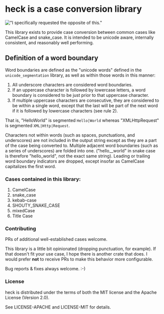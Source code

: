 # **heck** is a case conversion library

!["I specifically requested the opposite of this."](https://github.com/withoutboats/heck/blob/master/no_step_on_snek.png)

This library exists to provide case conversion between common cases like
CamelCase and snake_case. It is intended to be unicode aware, internally
consistent, and reasonably well performing.

## Definition of a word boundary

Word boundaries are defined as the "unicode words" defined in the
`unicode_segmentation` library, as well as within those words in this manner:

1. All underscore characters are considered word boundaries.
2. If an uppercase character is followed by lowercase letters, a word boundary
is considered to be just prior to that uppercase character.
3. If multiple uppercase characters are consecutive, they are considered to be
within a single word, except that the last will be part of the next word if it
is followed by lowercase characters (see rule 2).

That is, "HelloWorld" is segmented `Hello|World` whereas "XMLHttpRequest" is
segmented `XML|Http|Request`.

Characters not within words (such as spaces, punctuations, and underscores)
are not included in the output string except as they are a part of the case
being converted to. Multiple adjacent word boundaries (such as a series of
underscores) are folded into one. ("hello__world" in snake case is therefore
"hello_world", not the exact same string). Leading or trailing word boundary
indicators are dropped, except insofar as CamelCase capitalizes the first word.

### Cases contained in this library:

1. CamelCase
2. snake_case
3. kebab-case
4. SHOUTY_SNAKE_CASE
5. mixedCase
6. Title Case


### Contributing

PRs of additional well-established cases welcome.

This library is a little bit opinionated (dropping punctuation, for example).
If that doesn't fit your use case, I hope there is another crate that does. I
would prefer **not** to receive PRs to make this behavior more configurable.

Bug reports & fixes always welcome. :-)

### License

heck is distributed under the terms of both the MIT license and the
Apache License (Version 2.0).

See LICENSE-APACHE and LICENSE-MIT for details.
